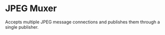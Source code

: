 # JPEG Muxer

Accepts multiple JPEG message connections and publishes them through a single publisher.
